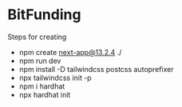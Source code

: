 # BitFunding

Steps for creating
- npm create next-app@13.2.4 ./
- npm run dev
- npm install -D tailwindcss postcss autoprefixer
- npx tailwindcss init -p
- npm i hardhat
- npx hardhat init
